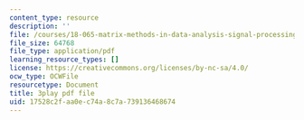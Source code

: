 ```yaml
---
content_type: resource
description: ''
file: /courses/18-065-matrix-methods-in-data-analysis-signal-processing-and-machine-learning-spring-2018/17528c2faa0ec74a8c7a739136468674_rZS2LGiurKY.pdf
file_size: 64768
file_type: application/pdf
learning_resource_types: []
license: https://creativecommons.org/licenses/by-nc-sa/4.0/
ocw_type: OCWFile
resourcetype: Document
title: 3play pdf file
uid: 17528c2f-aa0e-c74a-8c7a-739136468674
---
```

